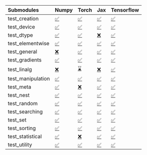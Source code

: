 | Submodules        | Numpy                                                                                                                           | Torch                                                                                                                           | Jax                                                                                                                             | Tensorflow                                                                                                                      |
|:------------------|:--------------------------------------------------------------------------------------------------------------------------------|:--------------------------------------------------------------------------------------------------------------------------------|:--------------------------------------------------------------------------------------------------------------------------------|:--------------------------------------------------------------------------------------------------------------------------------|
| test_creation     | <a href="https://github.com/unifyai/ivy/runs/7996083728?check_suite_focus=true" rel="noopener noreferrer" target="_blank">✅</a> | <a href="https://github.com/unifyai/ivy/runs/7996086507?check_suite_focus=true" rel="noopener noreferrer" target="_blank">✅</a> | <a href="https://github.com/unifyai/ivy/runs/7996089170?check_suite_focus=true" rel="noopener noreferrer" target="_blank">✅</a> | <a href="https://github.com/unifyai/ivy/runs/7996092105?check_suite_focus=true" rel="noopener noreferrer" target="_blank">✅</a> |
| test_device       | <a href="https://github.com/unifyai/ivy/runs/7996083861?check_suite_focus=true" rel="noopener noreferrer" target="_blank">✅</a> | <a href="https://github.com/unifyai/ivy/runs/7996086748?check_suite_focus=true" rel="noopener noreferrer" target="_blank">✅</a> | <a href="https://github.com/unifyai/ivy/runs/7996089339?check_suite_focus=true" rel="noopener noreferrer" target="_blank">✅</a> | <a href="https://github.com/unifyai/ivy/runs/7996092301?check_suite_focus=true" rel="noopener noreferrer" target="_blank">✅</a> |
| test_dtype        | <a href="https://github.com/unifyai/ivy/runs/7996083999?check_suite_focus=true" rel="noopener noreferrer" target="_blank">✅</a> | <a href="https://github.com/unifyai/ivy/runs/7996087076?check_suite_focus=true" rel="noopener noreferrer" target="_blank">✅</a> | <a href="https://github.com/unifyai/ivy/runs/7996089494?check_suite_focus=true" rel="noopener noreferrer" target="_blank">❌</a> | <a href="https://github.com/unifyai/ivy/runs/7996092448?check_suite_focus=true" rel="noopener noreferrer" target="_blank">✅</a> |
| test_elementwise  | <a href="https://github.com/unifyai/ivy/runs/7996084181?check_suite_focus=true" rel="noopener noreferrer" target="_blank">✅</a> | <a href="https://github.com/unifyai/ivy/runs/7996087252?check_suite_focus=true" rel="noopener noreferrer" target="_blank">✅</a> | <a href="https://github.com/unifyai/ivy/runs/7996089663?check_suite_focus=true" rel="noopener noreferrer" target="_blank">✅</a> | <a href="https://github.com/unifyai/ivy/runs/7996092656?check_suite_focus=true" rel="noopener noreferrer" target="_blank">✅</a> |
| test_general      | <a href="https://github.com/unifyai/ivy/runs/7996084343?check_suite_focus=true" rel="noopener noreferrer" target="_blank">❌</a> | <a href="https://github.com/unifyai/ivy/runs/7996087421?check_suite_focus=true" rel="noopener noreferrer" target="_blank">✅</a> | <a href="https://github.com/unifyai/ivy/runs/7996089806?check_suite_focus=true" rel="noopener noreferrer" target="_blank">✅</a> | <a href="https://github.com/unifyai/ivy/runs/7996092880?check_suite_focus=true" rel="noopener noreferrer" target="_blank">✅</a> |
| test_gradients    | <a href="https://github.com/unifyai/ivy/runs/7996084528?check_suite_focus=true" rel="noopener noreferrer" target="_blank">✅</a> | <a href="https://github.com/unifyai/ivy/runs/7996087553?check_suite_focus=true" rel="noopener noreferrer" target="_blank">✅</a> | <a href="https://github.com/unifyai/ivy/runs/7996089962?check_suite_focus=true" rel="noopener noreferrer" target="_blank">✅</a> | <a href="https://github.com/unifyai/ivy/runs/7996093066?check_suite_focus=true" rel="noopener noreferrer" target="_blank">✅</a> |
| test_linalg       | <a href="https://github.com/unifyai/ivy/runs/7996084681?check_suite_focus=true" rel="noopener noreferrer" target="_blank">❌</a> | <a href="https://github.com/unifyai/ivy/runs/7996087682?check_suite_focus=true" rel="noopener noreferrer" target="_blank">⌛</a> | <a href="https://github.com/unifyai/ivy/runs/7996090178?check_suite_focus=true" rel="noopener noreferrer" target="_blank">❌</a> | <a href="https://github.com/unifyai/ivy/runs/7996093242?check_suite_focus=true" rel="noopener noreferrer" target="_blank">✅</a> |
| test_manipulation | <a href="https://github.com/unifyai/ivy/runs/7996084833?check_suite_focus=true" rel="noopener noreferrer" target="_blank">✅</a> | <a href="https://github.com/unifyai/ivy/runs/7996087794?check_suite_focus=true" rel="noopener noreferrer" target="_blank">✅</a> | <a href="https://github.com/unifyai/ivy/runs/7996090371?check_suite_focus=true" rel="noopener noreferrer" target="_blank">✅</a> | <a href="https://github.com/unifyai/ivy/runs/7996093408?check_suite_focus=true" rel="noopener noreferrer" target="_blank">✅</a> |
| test_meta         | <a href="https://github.com/unifyai/ivy/runs/7996084967?check_suite_focus=true" rel="noopener noreferrer" target="_blank">✅</a> | <a href="https://github.com/unifyai/ivy/runs/7996087945?check_suite_focus=true" rel="noopener noreferrer" target="_blank">❌</a> | <a href="https://github.com/unifyai/ivy/runs/7996090538?check_suite_focus=true" rel="noopener noreferrer" target="_blank">✅</a> | <a href="https://github.com/unifyai/ivy/runs/7996093553?check_suite_focus=true" rel="noopener noreferrer" target="_blank">✅</a> |
| test_nest         | <a href="https://github.com/unifyai/ivy/runs/7996085131?check_suite_focus=true" rel="noopener noreferrer" target="_blank">✅</a> | <a href="https://github.com/unifyai/ivy/runs/7996088069?check_suite_focus=true" rel="noopener noreferrer" target="_blank">✅</a> | <a href="https://github.com/unifyai/ivy/runs/7996090708?check_suite_focus=true" rel="noopener noreferrer" target="_blank">✅</a> | <a href="https://github.com/unifyai/ivy/runs/7996093681?check_suite_focus=true" rel="noopener noreferrer" target="_blank">✅</a> |
| test_random       | <a href="https://github.com/unifyai/ivy/runs/7996085342?check_suite_focus=true" rel="noopener noreferrer" target="_blank">✅</a> | <a href="https://github.com/unifyai/ivy/runs/7996088291?check_suite_focus=true" rel="noopener noreferrer" target="_blank">✅</a> | <a href="https://github.com/unifyai/ivy/runs/7996090900?check_suite_focus=true" rel="noopener noreferrer" target="_blank">✅</a> | <a href="https://github.com/unifyai/ivy/runs/7996093839?check_suite_focus=true" rel="noopener noreferrer" target="_blank">✅</a> |
| test_searching    | <a href="https://github.com/unifyai/ivy/runs/7996085514?check_suite_focus=true" rel="noopener noreferrer" target="_blank">✅</a> | <a href="https://github.com/unifyai/ivy/runs/7996088450?check_suite_focus=true" rel="noopener noreferrer" target="_blank">✅</a> | <a href="https://github.com/unifyai/ivy/runs/7996091069?check_suite_focus=true" rel="noopener noreferrer" target="_blank">✅</a> | <a href="https://github.com/unifyai/ivy/runs/7996093971?check_suite_focus=true" rel="noopener noreferrer" target="_blank">✅</a> |
| test_set          | <a href="https://github.com/unifyai/ivy/runs/7996085652?check_suite_focus=true" rel="noopener noreferrer" target="_blank">✅</a> | <a href="https://github.com/unifyai/ivy/runs/7996088613?check_suite_focus=true" rel="noopener noreferrer" target="_blank">✅</a> | <a href="https://github.com/unifyai/ivy/runs/7996091237?check_suite_focus=true" rel="noopener noreferrer" target="_blank">✅</a> | <a href="https://github.com/unifyai/ivy/runs/7996094124?check_suite_focus=true" rel="noopener noreferrer" target="_blank">✅</a> |
| test_sorting      | <a href="https://github.com/unifyai/ivy/runs/7996085865?check_suite_focus=true" rel="noopener noreferrer" target="_blank">✅</a> | <a href="https://github.com/unifyai/ivy/runs/7996088740?check_suite_focus=true" rel="noopener noreferrer" target="_blank">✅</a> | <a href="https://github.com/unifyai/ivy/runs/7996091451?check_suite_focus=true" rel="noopener noreferrer" target="_blank">✅</a> | <a href="https://github.com/unifyai/ivy/runs/7996094318?check_suite_focus=true" rel="noopener noreferrer" target="_blank">✅</a> |
| test_statistical  | <a href="https://github.com/unifyai/ivy/runs/7996086010?check_suite_focus=true" rel="noopener noreferrer" target="_blank">✅</a> | <a href="https://github.com/unifyai/ivy/runs/7996088862?check_suite_focus=true" rel="noopener noreferrer" target="_blank">❌</a> | <a href="https://github.com/unifyai/ivy/runs/7996091641?check_suite_focus=true" rel="noopener noreferrer" target="_blank">✅</a> | <a href="https://github.com/unifyai/ivy/runs/7996094540?check_suite_focus=true" rel="noopener noreferrer" target="_blank">✅</a> |
| test_utility      | <a href="https://github.com/unifyai/ivy/runs/7996086260?check_suite_focus=true" rel="noopener noreferrer" target="_blank">✅</a> | <a href="https://github.com/unifyai/ivy/runs/7996089037?check_suite_focus=true" rel="noopener noreferrer" target="_blank">✅</a> | <a href="https://github.com/unifyai/ivy/runs/7996091823?check_suite_focus=true" rel="noopener noreferrer" target="_blank">✅</a> | <a href="https://github.com/unifyai/ivy/runs/7996094769?check_suite_focus=true" rel="noopener noreferrer" target="_blank">✅</a> |